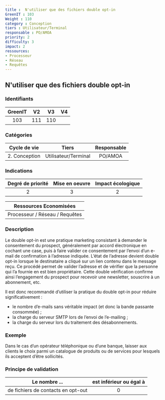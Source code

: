 ```yaml
---
title :  N'utiliser que des fichiers double opt-in
GreenIT : 103
Weight : 110
category : Conception
tiers : Utilisateur/Terminal
responsable : PO/AMOA
priority: 2
difficulty: 3
impact: 2
ressources:
- Processeur
- Réseau
- Requêtes
---
```


## N'utiliser que des fichiers double opt-in

### Identifiants

| GreenIT |  V2  |  V3  |  V4  |
|:-------:|:----:|:----:|:----:|
|  103    | 111  | 110  |      |

### Catégories

| Cycle de vie |  Tiers  |  Responsable  |
|:---------:|:----:|:----:|
| 2. Conception | Utilisateur/Terminal | PO/AMOA |

### Indications

| Degré de priorité |      Mise en oeuvre       |  Impact écologique    |
|:-------------------:|:-------------------------:|:---------------------:|
| 2 | 3 | 2 |

|Ressources Economisées                                      |
|:----------------------------------------------------------:|
|  Processeur / Réseau / Requêtes |

### Description

Le double opt-in est une pratique marketing consistant à demander le consentement du prospect, généralement par accord électronique en cochant une case, puis à faire valider ce consentement par l’envoi d’un e-mail de confirmation à l’adresse indiquée. L’état de l’adresse devient double opt-in lorsque le destinataire a cliqué sur un lien contenu dans le message reçu. Ce procédé permet de valider l’adresse et de vérifier que la personne qui l’a fournie en est bien propriétaire. Cette double vérification confirme ainsi l’engagement du prospect pour recevoir une newsletter, souscrire à un abonnement, etc.

Il est donc recommandé d’utiliser la pratique du double opt-in pour réduire significativement :
 - le nombre d’e-mails sans véritable impact (et donc la bande passante consommée) ;
 - la charge du serveur SMTP lors de l’envoi de l’e-mailing ;
 - la charge du serveur lors du traitement des désabonnements.

### Exemple

Dans le cas d’un opérateur téléphonique ou d’une banque, laisser aux clients le choix parmi un catalogue de produits ou de services pour lesquels ils acceptent d’être sollicités.

### Principe de validation

| Le nombre ...     | est inférieur ou égal à   |  
|-------------------|:-------------------------:|
|  de fichiers de contacts en opt-out | 0  |
